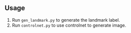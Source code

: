 ## Usage

1. Run `gen_landmark.py` to generate the landmark label.
2. Run `controlnet.py` to use controlnet to generate image.